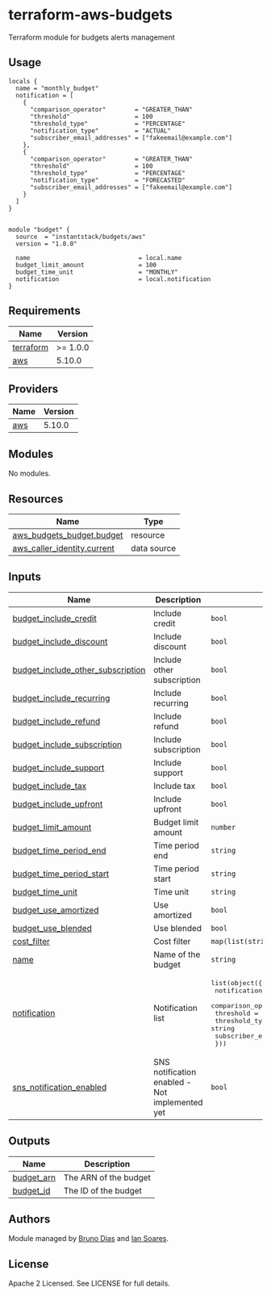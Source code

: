 # terraform-aws-budgets
Terraform module for budgets alerts management

## Usage
```hcl
locals {
  name = "monthly_budget"
  notification = [
    {
      "comparison_operator"        = "GREATER_THAN"
      "threshold"                  = 100
      "threshold_type"             = "PERCENTAGE"
      "notification_type"          = "ACTUAL"
      "subscriber_email_addresses" = ["fakeemail@example.com"]
    },
    {
      "comparison_operator"        = "GREATER_THAN"
      "threshold"                  = 100
      "threshold_type"             = "PERCENTAGE"
      "notification_type"          = "FORECASTED"
      "subscriber_email_addresses" = ["fakeemail@example.com"]
    }
  ]
}


module "budget" {
  source  = "instantstack/budgets/aws"
  version = "1.0.0"

  name                              = local.name
  budget_limit_amount               = 100
  budget_time_unit                  = "MONTHLY"
  notification                      = local.notification
}
```

## Requirements

| Name | Version |
|------|---------|
| <a name="requirement_terraform"></a> [terraform](#requirement\_terraform) | >= 1.0.0 |
| <a name="requirement_aws"></a> [aws](#requirement\_aws) | 5.10.0 |

## Providers

| Name | Version |
|------|---------|
| <a name="provider_aws"></a> [aws](#provider\_aws) | 5.10.0 |

## Modules

No modules.

## Resources

| Name | Type |
|------|------|
| [aws_budgets_budget.budget](https://registry.terraform.io/providers/hashicorp/aws/5.10.0/docs/resources/budgets_budget) | resource |
| [aws_caller_identity.current](https://registry.terraform.io/providers/hashicorp/aws/5.10.0/docs/data-sources/caller_identity) | data source |

## Inputs

| Name | Description | Type | Default | Required |
|------|-------------|------|---------|:--------:|
| <a name="input_budget_include_credit"></a> [budget\_include\_credit](#input\_budget\_include\_credit) | Include credit | `bool` | `true` | no |
| <a name="input_budget_include_discount"></a> [budget\_include\_discount](#input\_budget\_include\_discount) | Include discount | `bool` | `true` | no |
| <a name="input_budget_include_other_subscription"></a> [budget\_include\_other\_subscription](#input\_budget\_include\_other\_subscription) | Include other subscription | `bool` | `true` | no |
| <a name="input_budget_include_recurring"></a> [budget\_include\_recurring](#input\_budget\_include\_recurring) | Include recurring | `bool` | `true` | no |
| <a name="input_budget_include_refund"></a> [budget\_include\_refund](#input\_budget\_include\_refund) | Include refund | `bool` | `false` | no |
| <a name="input_budget_include_subscription"></a> [budget\_include\_subscription](#input\_budget\_include\_subscription) | Include subscription | `bool` | `true` | no |
| <a name="input_budget_include_support"></a> [budget\_include\_support](#input\_budget\_include\_support) | Include support | `bool` | `true` | no |
| <a name="input_budget_include_tax"></a> [budget\_include\_tax](#input\_budget\_include\_tax) | Include tax | `bool` | `true` | no |
| <a name="input_budget_include_upfront"></a> [budget\_include\_upfront](#input\_budget\_include\_upfront) | Include upfront | `bool` | `true` | no |
| <a name="input_budget_limit_amount"></a> [budget\_limit\_amount](#input\_budget\_limit\_amount) | Budget limit amount | `number` | `100` | no |
| <a name="input_budget_time_period_end"></a> [budget\_time\_period\_end](#input\_budget\_time\_period\_end) | Time period end | `string` | `"2087-06-15_00:00"` | no |
| <a name="input_budget_time_period_start"></a> [budget\_time\_period\_start](#input\_budget\_time\_period\_start) | Time period start | `string` | `"2024-01-01_00:00"` | no |
| <a name="input_budget_time_unit"></a> [budget\_time\_unit](#input\_budget\_time\_unit) | Time unit | `string` | `"MONTHLY"` | no |
| <a name="input_budget_use_amortized"></a> [budget\_use\_amortized](#input\_budget\_use\_amortized) | Use amortized | `bool` | `false` | no |
| <a name="input_budget_use_blended"></a> [budget\_use\_blended](#input\_budget\_use\_blended) | Use blended | `bool` | `false` | no |
| <a name="input_cost_filter"></a> [cost\_filter](#input\_cost\_filter) | Cost filter | `map(list(string))` | `{}` | no |
| <a name="input_name"></a> [name](#input\_name) | Name of the budget | `string` | n/a | yes |
| <a name="input_notification"></a> [notification](#input\_notification) | Notification list | <pre>list(object({<br>      notification_type          = string<br>      comparison_operator        = string<br>      threshold                  = string<br>      threshold_type             = string<br>      subscriber_email_addresses = list(string)<br>    }))</pre> | n/a | yes |
| <a name="input_sns_notification_enabled"></a> [sns\_notification\_enabled](#input\_sns\_notification\_enabled) | SNS notification enabled - Not implemented yet | `bool` | `false` | no |

## Outputs

| Name | Description |
|------|-------------|
| <a name="output_budget_arn"></a> [budget\_arn](#output\_budget\_arn) | The ARN of the budget |
| <a name="output_budget_id"></a> [budget\_id](#output\_budget\_id) | The ID of the budget |

## Authors

Module managed by [Bruno Dias](https://github.com/brunordias) and [Ian Soares](https://github.com/Ian-Soares).

## License

Apache 2 Licensed. See LICENSE for full details.